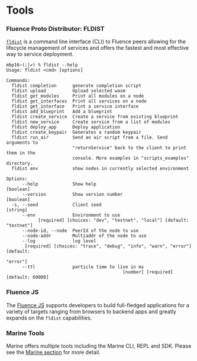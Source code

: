 # Tools

### Fluence Proto Distributor: FLDIST

[`fldist`](https://github.com/fluencelabs/proto-distributor) is a command line interface \(CLI\) to Fluence peers allowing for the lifecycle management of services and offers the fastest and most effective way to service deployment.

```text
mbp16~(:|✔) % fldist --help
Usage: fldist <cmd> [options]

Commands:
  fldist completion      generate completion script
  fldist upload          Upload selected wasm
  fldist get_modules     Print all modules on a node
  fldist get_interfaces  Print all services on a node
  fldist get_interface   Print a service interface
  fldist add_blueprint   Add a blueprint
  fldist create_service  Create a service from existing blueprint
  fldist new_service     Create service from a list of modules
  fldist deploy_app      Deploy application
  fldist create_keypair  Generates a random keypair
  fldist run_air         Send an air script from a file. Send arguments to
                         "returnService" back to the client to print them in the
                         console. More examples in "scripts_examples" directory.
  fldist env             show nodes in currently selected environment

Options:
      --help             Show help                                     [boolean]
      --version          Show version number                           [boolean]
  -s, --seed             Client seed                                    [string]
      --env              Environment to use
            [required] [choices: "dev", "testnet", "local"] [default: "testnet"]
      --node-id, --node  PeerId of the node to use
      --node-addr        Multiaddr of the node to use
      --log              log level
       [required] [choices: "trace", "debug", "info", "warn", "error"] [default:
                                                                        "error"]
      --ttl              particle time to live in ms
                                            [number] [required] [default: 60000]
```

### Fluence JS

The [Fluence JS](https://github.com/fluencelabs/fluence-js) supports developers to build full-fledged applications for a variety of targets ranging from browsers to backend apps and greatly expands on the `fldist` capabilities.

### Marine Tools

Marine offers multiple tools including the Marine CLI, REPL and SDK. Please see the [Marine section](knowledge_aquamarine/marine/) for more detail.

